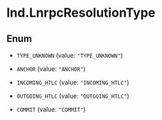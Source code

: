 # lnd.LnrpcResolutionType

## Enum


* `TYPE_UNKNOWN` (value: `"TYPE_UNKNOWN"`)

* `ANCHOR` (value: `"ANCHOR"`)

* `INCOMING_HTLC` (value: `"INCOMING_HTLC"`)

* `OUTGOING_HTLC` (value: `"OUTGOING_HTLC"`)

* `COMMIT` (value: `"COMMIT"`)


